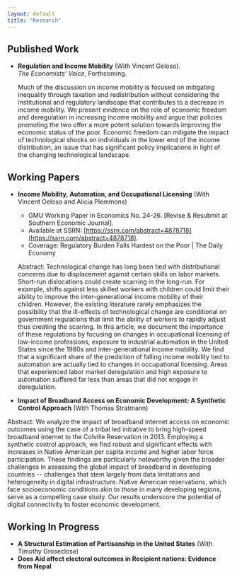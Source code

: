 ```yaml
---
layout: default
title: "Research"
---
```




## Published Work
- **Regulation and Income Mobility** (With Vincent Geloso).  
  *The Economists’ Voice*, Forthcoming.

  Much of the discussion on income mobility is focused on mitigating inequality through
taxation and redistribution without considering the institutional and regulatory landscape that
contributes to a decrease in income mobility. We present evidence on the role of economic
freedom and deregulation in increasing income mobility and argue that policies promoting the
two offer a more potent solution towards improving the economic status of the poor. Economic
freedom can mitigate the impact of technological shocks on individuals in the lower end of the
income distribution, an issue that has significant policy implications in light of the changing
technological landscape.
  

## Working Papers
- **Income Mobility, Automation, and Occupational Licensing** (With Vincent Geloso and Alicia Plemmons)  
  - GMU Working Paper in Economics No. 24-26. [Revise & Resubmit at Southern Economic Journal].  
  - Available at SSRN: [https://ssrn.com/abstract=4878718](https://ssrn.com/abstract=4878718).  
  - Coverage: Regulatory Burden Falls Hardest on the Poor | The Daily Economy
 
  Abstract: Technological change has long been tied with distributional concerns due to displacement against certain skills on labor markets. Short-run dislocations could create scarring in the long-run. For example, shifts against less skilled workers with children could limit their ability to improve the inter-generational income mobility of their children. However, the existing literature rarely emphasizes the possibility that the ill-effects of technological change are conditional on government regulations that limit the ability of workers to rapidly adjust thus creating the scarring. In this article, we document the importance of these regulations by focusing on changes in occupational licensing of low-income professions, exposure to industrial automation in the United States since the 1980s and inter-generational income mobility. We find that a significant share of the prediction of falling income mobility tied to automation are actually tied to changes in occupational licensing. Areas that experienced labor market deregulation and high exposure to automation suffered far less than areas that did not engage in deregulation.

- **Impact of Broadband Access on Economic Development: A Synthetic Control Approach** (With Thomas Stratmann)

Abstract: We analyze the impact of broadband internet access on economic outcomes using the case of a tribal led initiative to bring high-speed broadband internet to the Colville Reservation in 2013. Employing a synthetic control approach, we find robust and significant effects with increases in Native American per capita income and higher labor force participation. These findings are particularly noteworthy given the broader challenges in assessing the  global impact of broadband in developing countries -- challenges that stem largely from data limitations and heterogeneity in digital infrastructure. Native American reservations, which face socioeconomic conditions akin to those in many developing regions, serve as a compelling case study. Our results underscore the potential of digital connectivity to foster economic development.

## Working In Progress
- **A Structural Estimation of Partisanship in the United States** (With Timothy Groseclose)
- **Does Aid affect electoral outcomes in Recipient nations: Evidence from Nepal**
